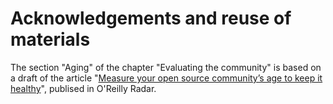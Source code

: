 # Acknowledgements and reuse of materials

The section "Aging" of the chapter "Evaluating the community" is based on a draft of the article "[Measure your open source community’s age to keep it healthy](http://radar.oreilly.com/2014/10/measure-your-open-source-communitys-age-to-keep-it-healthy.html)", publised in O'Reilly Radar.
